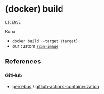 # (docker) build

[`LICENSE`](./LICENSE)

Runs

- `docker build --target {target}`
- our custom [`scan-image`](https://github.com/percebus/github-actions-containerization/blob/main/.github/actions/scan-image)

## References

### GitHub

- [percebus](https://github.com/percebus) / [github-actions-containerization](https://github.com/percebus/github-actions-containerization)

